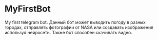 # MyFirstBot
My first telegram bot.
Данный бот может выводить погоду в разных городах, отправлять фотографии от NASA или создавать изображения используя нейросеть. Также бот способен скачивать видео.
